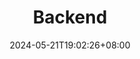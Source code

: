 ---
title: "Backend"
summary: "Links to backend-related articles"
description: ""
date: 2024-05-21T19:02:26+08:00
externalUrl: "/backend/"

cascade:
  showEdit: true
  showSummary: true
  hideFeatureImage: false
draft: false
---
